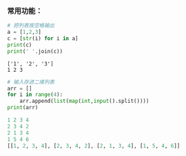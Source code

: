 ### 常用功能：

```Python
# 把列表按空格输出
a = [1,2,3]
c = [str(i) for i in a]
print(c)
print(' '.join(c))
```

```
['1', '2', '3']
1 2 3
```

```python
# 输入存进二维列表
arr = []
for i in range(4):
    arr.append(list(map(int,input().split())))
print(arr)
```

```Python
1 2 3 4
2 3 4 2
2 1 3 4
1 5 4 6
[[1, 2, 3, 4], [2, 3, 4, 2], [2, 1, 3, 4], [1, 5, 4, 6]]
```

